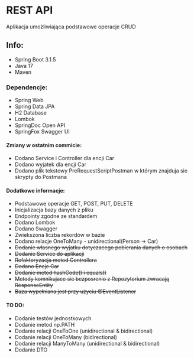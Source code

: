 # REST API
Aplikacja umożliwiająca podstawowe operacje CRUD
## Info:
- Spring Boot 3.1.5
- Java 17
- Maven
### Dependencje:
- Spring Web
- Spring Data JPA
- H2 Database
- Lombok
- SpringDoc Open API
- SpringFox Swagger UI
#### Zmiany w ostatnim commicie:
- Dodano Service i Controller dla encji Car
- Dodano wyjatek dla encji Car
- Dodano plik tekstowy PreRequestScriptPostman w którym znajduja sie skrypty do Postmana
#### Dodatkowe informacje:
- Podstawowe operacje GET, POST, PUT, DELETE
- Inicjalizacja bazy danych z pliku
- Endpointy zgodne ze standardem
- Dodano Lombok
- Dodano Swagger
- Zwiekszona liczba rekordów w bazie 
- Dodano relacje OneToMany - unidirectional(Person -> Car)
- ~~Dodanie własnego wyjatku dotyczacego pobierania danych o osobach~~
- ~~Dodanie Service do aplikacji~~
- ~~Refaktoryzacja metod Controllera~~
- ~~Dodano Encje Car~~
- ~~Dodanie metod hashCode() i equals()~~
- ~~Metody komnikujace sie bezposrenio z Repozytorium zwracają ResponseEntity~~
- ~~Baza wypełniana jest przy użyciu @EventListener~~

#### TO DO:

- Dodanie testów jednostkowych
- Dodanie metod np.PATH
- Dodanie relacji OneToOne (unidirectional & bidirectional)
- Dodanie relacji OneToMany (bidirectional)
- Dodanie relacji ManyToMany (unidirectional & bidirectional)
- Dodanie DTO
